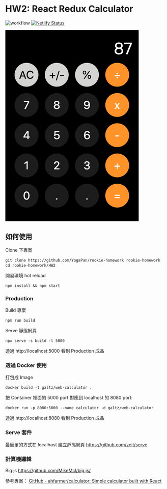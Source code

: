 # HW2: React Redux Calculator

![workflow](https://github.com/YogaPan/web-calculator/actions/workflows/main.yml/badge.svg) [![Netlify Status](https://api.netlify.com/api/v1/badges/131d9399-eb17-41a5-9e1d-72a6cfd5cb53/deploy-status)](https://app.netlify.com/sites/galtz-web-calculator/deploys)

![image](./docs/images/screenshot.png)

## 如何使用

Clone 下專案

```shell
git clone https://github.com/YogaPan/rookie-homework rookie-homework
cd rookie-homework/HW2
```

開發環境 hot reload

```shell
npm install && npm start
```

### Production

Build 專案

```shell
npm run build
```

Serve 靜態網頁

```shell
npx serve -s build -l 5000
```

透過 http://localhost:5000 看到 Production 成品

### 透過 Docker 使用

打包成 Image

```shell
docker build -t galtz/web-calculator .
```

把 Container 裡面的 5000 port 對應到 localhost 的 8080 port:

```shell
docker run -p 8080:5000 --name calculator -d galtz/web-calculator
```

透過 http://localhost:8080 看到 Production 成品

### Serve 套件

最簡單的方式在 localhost 建立靜態網頁
https://github.com/zeit/serve

### 計算機邏輯

Big.js
https://github.com/MikeMcl/big.js/

參考專案：
[GitHub - ahfarmer/calculator: Simple calculator built with React](https://github.com/ahfarmer/calculator)
